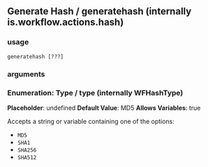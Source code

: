 
## Generate Hash / generatehash (internally is.workflow.actions.hash)

### usage
`generatehash [???]`

### arguments
### Enumeration: Type / type (internally WFHashType)
**Placeholder**: undefined
**Default Value**: MD5
**Allows Variables**: true


Accepts a string 
or variable
containing one of the options:

- `MD5`
- `SHA1`
- `SHA256`
- `SHA512`
